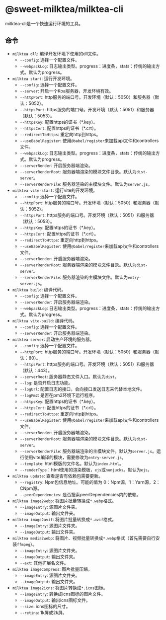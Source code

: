 # @sweet-milktea/milktea-cli

milktea-cli是一个快速运行环境的工具。

## 命令

* `milktea dll`: 编译开发环境下使用的dll文件。
  * `--config`: 选择一个配置文件。
  * `--webpackLog`: 日志输出类型。progress：进度条，stats：传统的输出方式。默认为progress。
* `milktea start`: 运行开发环境。
  * `--config`: 选择一个配置文件。
  * `--server`: 开启一个Koa服务器，开发环境有效。
  * `--httpPort`: http服务的端口号。开发环境（默认：5050）和服务器（默认：5052）。
  * `--httpsPort`: https服务的端口号。开发环境（默认：5051）和服务器（默认：5053）。
  * `--httpsKey`: 配置https的证书（*.key）。
  * `--httpsCert`: 配置https的证书（*.crt）。
  * `--redirectToHttps`: 重定向http到https。
  * `--useBabelRegister`: 使用`@babel/register`来加载api文件和controllers文件。
  * `--webpackLog`: 日志输出类型。progress：进度条，stats：传统的输出方式。默认为progress。
  * `--serverRender`: 开启服务器端渲染。
  * `--serverRenderRoot`: 服务器端渲染的模块文件目录。默认为`dist-server`。
  * `--serverRenderFile`: 服务器渲染的主模块文件。默认为`server.js`。
* `milktea vite-start`: 运行vite的开发环境。
  * `--config`: 选择一个配置文件。
  * `--httpPort`: http服务的端口号。开发环境（默认：5050）和服务器（默认：5052）。
  * `--httpsPort`: https服务的端口号。开发环境（默认：5051）和服务器（默认：5053）。
  * `--httpsKey`: 配置https的证书（*.key）。
  * `--httpsCert`: 配置https的证书（*.crt）。
  * `--redirectToHttps`: 重定向http到https。
  * `--useBabelRegister`: 使用`@babel/register`来加载api文件和controllers文件。
  * `--serverRender`: 开启服务器端渲染。
  * `--serverRenderRoot`: 服务器端渲染的模块文件目录。默认为`dist-server`。
  * `--serverRenderFile`: 服务器渲染的主模块文件。默认为`entry-server.js`。
* `milktea build`: 编译代码。
  * `--config`: 选择一个配置文件。
  * `--serverRender`: 开启服务器端渲染。
  * `--webpackLog`: 日志输出类型。progress：进度条，stats：传统的输出方式。默认为progress。
* `milktea vite-build`: 编译代码。
  * `--config`: 选择一个配置文件。
  * `--serverRender`: 开启服务器端渲染。
* `milktea server`: 启动生产环境的服务器。
  * `--config`: 选择一个配置文件。
  * `--httpPort`: http服务的端口号。开发环境（默认：5050）和服务器（默认：80）。
  * `--httpsPort`: https服务的端口号。开发环境（默认：5051）和服务器（默认：443）。
  * `--serverRoot`: 服务器静态文件入口。默认为`dist`。
  * `--log`: 是否开启日志功能。
  * `--logUrl`: 配置日志的接口，会向接口发送日志来代替本地文件。
  * `--logPm2`: 是否在pm2环境下运行程序。
  * `--httpsKey`: 配置https的证书（*.key）。
  * `--httpsCert`: 配置https的证书（*.crt）。
  * `--redirectToHttps`: 重定向http到https。
  * `--useBabelRegister`: 使用`@babel/register`来加载api文件和controllers文件。
  * `--serverRender`: 开启服务器端渲染。
  * `--serverRenderRoot`: 服务器端渲染的模块文件目录。默认为`dist-server`。 
  * `--serverRenderFile`: 服务器端渲染的主模块文件。默认为`server.js`。运行使用vite编译的模块，需要修改为`entry-server.js`。
  * `--template`: html模版的文件名。默认为`index.html`。
  * `--renderType`：html使用的渲染模板，`ejs`或`nunjucks`。默认为`ejs`。
* `milktea update`: 查看是否有依赖包需要更新。
  * `--registry`: Npm包信息地址。可能的值为 0：Npm源，1：Yarn源，2：CNpm源。
  * `--peerDependencies`: 是否搜索peerDependencies内的依赖。
* `milktea image2webp`: 将图片批量转换成`*.webp`格式。
  * `--imageEntry`: 源图片文件夹。
  * `--imageOutput`: 输出文件夹。
* `milktea image2avif`: 将图片批量转换成`*.avif`格式。
  * `--imageEntry`: 源图片文件夹。
  * `--imageOutput`: 输出文件夹。
* `milktea media2webp`: 将图片、视频批量转换成`*.webp`格式（首先需要自行安装`ffmpeg`）。
  * `--imageEntry`: 源图片文件夹。
  * `--imageOutput`: 输出文件夹。
  * `--ext`: 其他扩展名文件。
* `milktea imageCompress`: 图片批量压缩。
  * `--imageEntry`: 源图片文件夹。
  * `--imageOutput`: 输出文件夹。
* `milktea image2icns`: 将图片转换成`*.icns`图标。
  * `--imageEntry`: 转换成icns图标的图片文件。
  * `--imageOutput`: 输出icns图标文件。
  * `--size`: icns图标的尺寸。
  * `--retina`: 1k屏或2k屏。